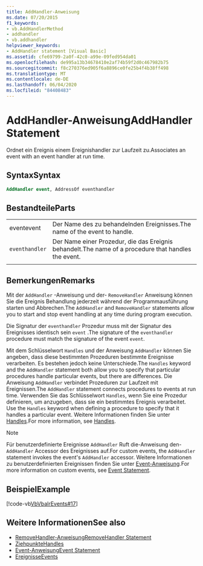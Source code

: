 ```yaml
---
title: AddHandler-Anweisung
ms.date: 07/20/2015
f1_keywords:
- vb.AddHandlerMethod
- addhandler
- vb.addhandler
helpviewer_keywords:
- AddHandler statement [Visual Basic]
ms.assetid: cfe69799-2a0f-42c0-a99e-09fed954da01
ms.openlocfilehash: de995a13b34678410e2af74b59f2d0c467982b75
ms.sourcegitcommit: f8c270376ed905f6a8896ce0fe25b4f4b38ff498
ms.translationtype: MT
ms.contentlocale: de-DE
ms.lasthandoff: 06/04/2020
ms.locfileid: "84408483"
---
```

# <a name="addhandler-statement"></a><span data-ttu-id="c414a-102">AddHandler-Anweisung</span><span class="sxs-lookup"><span data-stu-id="c414a-102">AddHandler Statement</span></span>
<span data-ttu-id="c414a-103">Ordnet ein Ereignis einem Ereignishandler zur Laufzeit zu.</span><span class="sxs-lookup"><span data-stu-id="c414a-103">Associates an event with an event handler at run time.</span></span>  
  
## <a name="syntax"></a><span data-ttu-id="c414a-104">Syntax</span><span class="sxs-lookup"><span data-stu-id="c414a-104">Syntax</span></span>  
  
```vb  
AddHandler event, AddressOf eventhandler  
```  
  
## <a name="parts"></a><span data-ttu-id="c414a-105">Bestandteile</span><span class="sxs-lookup"><span data-stu-id="c414a-105">Parts</span></span>  
|||
|---|---|
|<span data-ttu-id="c414a-106">event</span><span class="sxs-lookup"><span data-stu-id="c414a-106">event</span></span>|<span data-ttu-id="c414a-107">Der Name des zu behandelnden Ereignisses.</span><span class="sxs-lookup"><span data-stu-id="c414a-107">The name of the event to handle.</span></span>|  
|`eventhandler`|<span data-ttu-id="c414a-108">Der Name einer Prozedur, die das Ereignis behandelt.</span><span class="sxs-lookup"><span data-stu-id="c414a-108">The name of a procedure that handles the event.</span></span>|
|||
  
## <a name="remarks"></a><span data-ttu-id="c414a-109">Bemerkungen</span><span class="sxs-lookup"><span data-stu-id="c414a-109">Remarks</span></span>  
 <span data-ttu-id="c414a-110">Mit der `AddHandler` -Anweisung und der- `RemoveHandler` Anweisung können Sie die Ereignis Behandlung jederzeit während der Programmausführung starten und Abbrechen.</span><span class="sxs-lookup"><span data-stu-id="c414a-110">The `AddHandler` and `RemoveHandler` statements allow you to start and stop event handling at any time during program execution.</span></span>  
  
 <span data-ttu-id="c414a-111">Die Signatur der `eventhandler` Prozedur muss mit der Signatur des Ereignisses identisch sein `event` .</span><span class="sxs-lookup"><span data-stu-id="c414a-111">The signature of the `eventhandler` procedure must match the signature of the event `event`.</span></span>  
  
 <span data-ttu-id="c414a-112">Mit dem Schlüsselwort `Handles` und der Anweisung `AddHandler` können Sie angeben, dass diese bestimmten Prozeduren bestimmte Ereignisse verarbeiten. Es bestehen jedoch keine Unterschiede.</span><span class="sxs-lookup"><span data-stu-id="c414a-112">The `Handles` keyword and the `AddHandler` statement both allow you to specify that particular procedures handle particular events, but there are differences.</span></span> <span data-ttu-id="c414a-113">Die Anweisung `AddHandler` verbindet Prozeduren zur Laufzeit mit Ereignissen.</span><span class="sxs-lookup"><span data-stu-id="c414a-113">The `AddHandler` statement connects procedures to events at run time.</span></span> <span data-ttu-id="c414a-114">Verwenden Sie das Schlüsselwort `Handles`, wenn Sie eine Prozedur definieren, um anzugeben, dass sie ein bestimmtes Ereignis verarbeitet. </span><span class="sxs-lookup"><span data-stu-id="c414a-114">Use the `Handles` keyword when defining a procedure to specify that it handles a particular event.</span></span> <span data-ttu-id="c414a-115">Weitere Informationen finden Sie unter [Handles](handles-clause.md).</span><span class="sxs-lookup"><span data-stu-id="c414a-115">For more information, see [Handles](handles-clause.md).</span></span>  
  
> [!NOTE]
> <span data-ttu-id="c414a-116">Für benutzerdefinierte Ereignisse `AddHandler` Ruft die-Anweisung den- `AddHandler` Accessor des Ereignisses auf.</span><span class="sxs-lookup"><span data-stu-id="c414a-116">For custom events, the `AddHandler` statement invokes the event's `AddHandler` accessor.</span></span> <span data-ttu-id="c414a-117">Weitere Informationen zu benutzerdefinierten Ereignissen finden Sie unter [Event-Anweisung](event-statement.md).</span><span class="sxs-lookup"><span data-stu-id="c414a-117">For more information on custom events, see [Event Statement](event-statement.md).</span></span>  
  
## <a name="example"></a><span data-ttu-id="c414a-118">Beispiel</span><span class="sxs-lookup"><span data-stu-id="c414a-118">Example</span></span>  
 [!code-vb[VbVbalrEvents#17](~/samples/snippets/visualbasic/VS_Snippets_VBCSharp/VbVbalrEvents/VB/Class1.vb#17)]  
  
## <a name="see-also"></a><span data-ttu-id="c414a-119">Weitere Informationen</span><span class="sxs-lookup"><span data-stu-id="c414a-119">See also</span></span>

- [<span data-ttu-id="c414a-120">RemoveHandler-Anweisung</span><span class="sxs-lookup"><span data-stu-id="c414a-120">RemoveHandler Statement</span></span>](removehandler-statement.md)
- [<span data-ttu-id="c414a-121">Ziehpunkte</span><span class="sxs-lookup"><span data-stu-id="c414a-121">Handles</span></span>](handles-clause.md)
- [<span data-ttu-id="c414a-122">Event-Anweisung</span><span class="sxs-lookup"><span data-stu-id="c414a-122">Event Statement</span></span>](event-statement.md)
- [<span data-ttu-id="c414a-123">Ereignisse</span><span class="sxs-lookup"><span data-stu-id="c414a-123">Events</span></span>](../../programming-guide/language-features/events/index.md)
